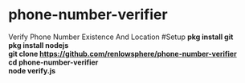 # phone-number-verifier
Verify Phone Number Existence And Location
#Setup
<b>
pkg install git<br>
pkg install nodejs<br>
git clone https://github.com/renlowsphere/phone-number-verifier<br>
cd phone-number-verifier<br>
node verify.js

